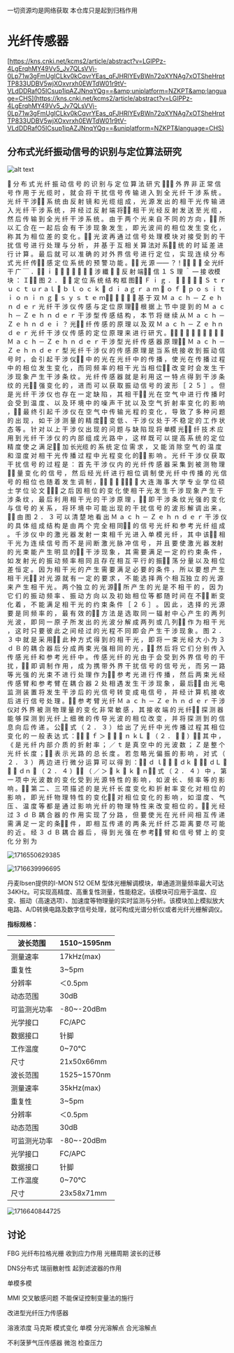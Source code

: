 一切资源均是网络获取 本仓库只是起到归档作用

# 光纤传感器

[https://kns.cnki.net/kcms2/article/abstract?v=LGlPPz-4LgErqhMY49Vv5_Jv7QLsVVj-0Lp71w3gFmUgICLkv0kCqvrYEas_qFJHRlYEvBWn72qXYNAg7xOTSheHrptTP833UDBV5wjXOxvrxh0EWTdW01r9tV-VLdDDRafO5ICsup1ipAZJNnqYQg==&amp;uniplatform=NZKPT&amp;language=CHS](https://kns.cnki.net/kcms2/article/abstract?v=LGlPPz-4LgErqhMY49Vv5_Jv7QLsVVj-0Lp71w3gFmUgICLkv0kCqvrYEas_qFJHRlYEvBWn72qXYNAg7xOTSheHrptTP833UDBV5wjXOxvrxh0EWTdW01r9tV-VLdDDRafO5ICsup1ipAZJNnqYQg==&uniplatform=NZKPT&language=CHS)

## 分布式光纤振动信号的识别与定位算法研究

![alt text](image\image.png)


分 布 式 光 纤 振 动 信 号 的 识 别 与 定 位 算 法 研 宄 
外 界 非 正 常 信 号 作 用 于 光 缆 时 ， 就 会 将 干 扰 信 号 传 输 进 入 到 全 光 纤 干 涉 系 统 。 光 纤 干 涉
系 统 由 反 射 镜 和 光 缆 组 成 ， 光 源 发 出 的 相 干 光 传 输 进入 光 纤 干 涉 系 统 ， 并 经 过 反 射 端 将
相 干 光 经 反 射 发 送 至 光 缆 ， 然 后 传 输 到 全 光 纤 干 涉 系 统 。 由 于 两 个 光 来 自 不 同 的 方 向 ，
所 以 汇 合 在 一
起 后 会 有 干 涉 现 象 发 生 ， 即 光 波 间 的 相 位 发 生 变 化 ， 称 其 为 相 位 差 的 变 化 。
光 波 再 通 过 信 号 处 理 模 块 对 接 受 到 的 干 扰 信 号 进 行 处 理 与 分 析 ， 并 基 于 互 相 关 算 法对 系
统 的 时 延 差 进 行 计 算 。 最 后 就 可 以 准 确 的 对 外 界 信 号 进 行 定 位 ， 实 现 连 续 分 布 式 光 纤 传
感 定 位 系 统 的 预 警 功 能 。
光 源 ——
？！
  全 光纤 干 广 ￣
．
ｉ  
１ ．
，  ＇
涉 纖  ？ 反 射 端
信
１ Ｓ
理 ＾ —
接 收模 块
：
Ｉ
图 ２ ．  ４ 定 位 系 统 结 构 框 图
Ｆ ｉ
ｇ ．  ２ ． ４  Ｓ ｔ ｒ ｕ ｃ ｔ ｕｒａｌ  ｂ ｌ ｏ ｃ ｋ  ｄ ｉ ａｇ ｒ ａ ｍ  ｏ ｆ  ｐ ｏ ｓ ｉ ｔ ｉ ｏ ｎ ｉ ｎ ｇ  ｓ ｙ ｓ ｔ ｅ ｍ
２ ．  ３ 基 于 双 Ｍ ａ ｃ ｈ －
Ｚ ｅ ｈ ｎ ｄ ｅ ｒ 光 纤 干 涉 仪 传 感 与 定 位 原 理
根 据 上 节 中 提 到 的 Ｍ ａ ｃ ｈ －
Ｚ ｅ ｈ ｎ ｄ ｅ ｒ 干 涉 型 传 感 结 构 ， 本 节 将 继 续 从 Ｍ ａ ｃ ｈ －
Ｚ ｅ ｈ ｎ ｄ ｅ ｉ
？
光
纤 传 感 的 原 理 以 及 双 Ｍ ａ ｃ ｈ －
Ｚ ｅ ｈｎｄ ｅ ｒ 光 纤 干 涉 仪 传 感 的 定 位 原 理 来 进 行 研 宄 。
２ ．  ３ ．  １  Ｍ ａ ｃ ｈ －
Ｚ ｅ ｈ ｎ ｄ ｅ ｒ 干 涉 型 光 纤 传 感 器 原 理
Ｍ ａ ｃ ｈ －
Ｚ ｅ ｈ ｎ ｄ ｅ ｒ 型 光 纤 千 涉 仪 的 传 感 原 理 是 当 系 统 接 收 到 振 动 信 号 时 ， 会 引 起 干 涉 仪
中 的 光 在 光 纤 中 的 传 播 ， 使 光 在 传 播 过 程 中 的 相 位 发 生 变 化 ， 而 同 频 率 的 相 干 光 当 相 位
改 变 时 会 发 生 干 涉 现 象 产 生 干 涉 条 纹 。 光 纤 传 感 器 就 是 利 用 这 一
特 点 得 到 干 涉 条 纹 的 光
强 变 化 的 ， 进 而 可 以 获 取 振 动 信 号 的 波 形 ［ ２ ５ ］
。 但 是 光 纤 干 涉 仪 也 存 在 一
定 缺 陷 ， 其 相 干
光 在 空 气 中 进 行 传 播 时 会 受 到 温 度 、 以 及 环 境 中 的 噪 声 干 扰 以 及 空 气 折 射 率 变 化 的 影 响 ，
最 终 引 起 千 涉 仪 在 空 气 中 传 输 光 程 的 变 化 ， 导 致 了 多 种 问 题 的 出 现 ， 如 干 涉 测 量 的 精 度
变 低 、 干 涉 仪 处 于 不 稳 定 的 工 作 状 态 等 。 针 对 以 上 干 涉 仪 出 现 的 问 题 与 缺 陷 现 将 单模 光
纤 技 术 应 用 到 光 纤 干 涉 仪 的 内 部 组 成 光 路 中 ， 这 样 既 可 以 提 高 系 统 的 定 位 精 度 使 之 满 足
加 长光缆 的 系 统 定 位 需 求 ， 又 能 消 除 空 气 的 温 度 和 湿 度 对 相 干 光 传 播 过 程 中 光 程 变 化 的
影 响 。 光 纤 干 涉 仪 获 取 干 扰 信 号 的 过 程 是 ： 首 先 干 涉 仪 内 的 光 纤 传 感 器 采 集 到 被 测 物 理
量 变 化 的 信 号 ， 然 后 经 光 纤 进 行 相 位 调 制 使 光 纤 中 传 播 的 光 信 号 的 相 位 也 随 着 发 生 调 制 ，
－
８ －

大 连 海 事 大 学 专 业 学 位 硕 士 学 位 论 文 
之 后 因 相 位 的 变 化 使 相 干 光 发 生 千 涉 现 象 产 生 干 涉 条 纹 ， 最 后 利 用 相 干 光 的 干 涉 原 理 ，
即 干 涉 条 纹 光 强 的 变 化 与 信 号 的 关 系 ， 将 环 境 中 可 能 出 现 的 干 扰 信 号 的 波 形 解 调 出 来 。
由 图 ２ ． ３ 可 以 清 楚 地 看 出 Ｍ ａ ｃ ｈ －
Ｚ ｅ ｈ ｎ ｄ ｅ ｒ 干 涉 仪 的 具 体 组 成 结 构 是 由 两 个 完 全 相 同
的 信 号 光 纤 和 参 考 光 纤 组 成 。 千 涉 仪 中 的 激 光 器 发 射 一
束 相 千 光 进 入 单 模 光 纤 ， 其 中 该
相 干 光 为 连 续 信 号 而 不 是 间 断 激 光 脉 冲 信 号 ， 并 且 要 使 激 光 器 发射 的 光 束 能 产 生 明 显 的
干 涉 现 象 ， 其 需 要 满 足 一
定 的 约 束 条 件 ， 如 发 射 光 的 振 动 频 率 相 同 且 存 在 相 互 平 行 的 振
荡 分 量 以 及 相 位 差 恒 定 。 因 为 相 干 光 的 产 生 需 要 满 足 必 要 的 条 件 ， 所 以 要 想 产 生 相 干 光
对 光 源 就 有 一
定 的 要 求 ， 不 能 选 择 两 个 相 互独 立 的 光 源 来 产 生 相 干 光 。 两 个独 立 的 光 源
所 产 生 的 光 是 不 相 干 的 ， 因 为 它 们 的 振 动 频 率 、 振 动 方 向 以 及 初 始 相 位 等 都 随 时 间 在 不
断 变 化 着 ， 不 能 满 足 相 干 光 的 约 束 条 件 ［
２ ６ ］
。 因 此 ， 选 择 的 光 源 要 是 同 频 率 的 ， 最 有 效 的
方 法 是 选 取 同 一
辐 射 中 心 产 生 的 两 列 光 波 ， 即 同 一
原 子 所 发 出 的 光 波 分 解 成 两 列 或 几 列
作 为 相 干 光 ， 这 时 只 要 彼 此 之 间 经 过 的 光 程 不 同 即 会 产 生 干 涉 现 象 。 图 ２ ． ３ 中 就 是 采 用
此 种 方 式 得 到 的 相 干 光 ， 即 将 一
束 光 经 大 小 为 ３ ｄ Ｂ 的 耦 合 器 后 分 成 两 束 光 强 相 同 的 光 ，
然 后 将 它 们 分 别 传 入 传 感 光 纤 和 参 考 光 纤 中 。 传 感 光 纤 的 光 由 于 会 受 到 外 界 信 号 的 干 扰 ，
即 调 制 作 用 ， 成 为 携 带 外 界 干 扰 信 号 的 信 号 光 ， 而 另 一
路 等 光 强 的 光 束 不 进 行 处 理 作 为
参 考 光 进 行 传 播 ， 然 后 两 束 光 经 传 感 臂 和 参 考 臂 在 耦 合 器 ２ 处 相 遇 发 生 干 涉 现 象 ， 最 后
由 光 电 监 测 装 置 将 发 生 干 涉 后 的 光 信 号 转 变 成 电 信 号 ， 并 经 计 算 机 接 收 后 进 行 信 号 处 理 。
参 考 臂 光 纤 Ｍ ａ ｃ ｈ －
Ｚ ｅ ｈ ｎ ｄ ｅ ｒ 干 涉 仪对 外 界 被 测 物 理 量 的 变 化 非 常 敏 感 ， 其 接 收 端 的 光 纤
探 测 器 能 够 探 测 到 光 纤 上 细 微 的 传 导 光 波 的 相 位 改 变 ， 并 将 探 测 到 的 信 息 向 后 传 递 。 公
式 （ ２ ． ３ ） 给 出 了 光 纤 中 光 传 播 过 程 其 相 位 变 化 的 一
般 表 达 式 ：
＜
ｆ
＞  ＝  ｎ ｋＬ  （ ２ ．  ３ ）
其 中 ， 《 是 光 纤 内 部 介 质 的 折 射 率 ； ／ ｔ 是 真 空 中 的 光 波 数 ； Ｚ 是 整 个 光 纤 长 度 ；
表 示 光 路 的 总 长 度 。 若 忽 略 光 偏 振 的 影 响 ， 对 式 （ ２ ． ３ ） 两 边 进 行 微 分 运 算 可 以 得 到 ：
ｄ
ｌ ＝ 
ｄｋ
 ＋
ｄＬ
 ＋ 
ｄｎ
 （ ２ ． ４ ）
（
／
＞  ｋ  ｋ  ｎ
式 （ ２ ． ４ ） 中 ， 第 一
项 中 光 波 数 的 变 化 受 到 光 源 特 性 的 影 响 ， 如 波 长 、 频 率 等 的 影 响 。
第 二 、 三 项 描 述 的 是 光 纤 长 度 变 化 和 折 射 率 变 化 对 相 位 的 影 响 ， 即 光 纤 物 理 特 性 的 变 化
对 相 位 变 化 的 影 响 ， 如 湿 度 、 气 压 、 温 度 等 都 是 通 过 影 响 光 纤 的 物 理 特 性 来 改 变 相 位 的 。
光 经 过 ３ ｄ Ｂ 耦 合 器 的 作 用 实 现 了 分 路 ， 但 要 使 光 在 光 纤 间 相 互 传 递 需 满 足 一
定 的 条
件 ， 即 相 互 传 递 的 两 条 光 纤 纤 芯 距 离 要 尽 可 能 的 近 。 经 ３ ｄ Ｂ 耦 合 器 后 ， 得 到 光 强 在 参 考
臂 和 信 号 臂 上 的 变 化 分 别 为

![1716550629385](image/README/1716550629385.png)

![1716639996695](image/README/1716639996695.png)

丹麦Ibsen提供的I-MON 512 OEM
型体光栅解调模块，单通道测量频率最大可达34KHz。可实现高精度、高重复性测量，性能稳定。该模块可应用于温度、应变、振动（高速选项）、加速度等物理量的实时监测与分析。该模块加上模拟放大电路、A/D转换电路及数字信号处理，就可构成光谱分析仪或者光纤光栅解调仪。

**指标规格：**

| 波长范围     | 1510~1595nm |
| ------------ | ----------- |
| 测量速率     | 17kHz(max)  |
| 重复性       | 3~5pm       |
| 分辨率       | ＜0.5pm     |
| 动态范围     | 30dB        |
| 可监测光功率 | -80~-20dBm  |
| 光学接口     | FC/APC      |
| 数据接口     | 针脚        |
| 工作温度     | 0~70℃      |
| 尺寸         | 21x50x66mm  |
| 波长范围     | 1525~1570nm |
| 测量速率     | 35kHz(max)  |
| 重复性       | 3~5pm       |
| 分辨率       | ＜0.5pm     |
| 动态范围     | 30dB        |
| 可监测光功率 | -80~-20dBm  |
| 光学接口     | FC/APC      |
| 数据接口     | 针脚        |
| 工作温度     | 0~70℃      |
| 尺寸         | 23x58x71mm  |

![1716640844725](image/README/1716640844725.png)

## 讨论

FBG 光纤布拉格光栅  收到应力作用  光栅周期   波长的迁移

DNS分布式  瑞丽散射性  起到滤波器的作用

单模多模

MMI  交叉敏感问题  不能保证控制变量法的施行

改进型光纤压力传感器

溶液浓度   马克斯    模式变化 单模 分光溶解点   合光溶解点

不利菠萝气压传感器    微泡  检查压力
